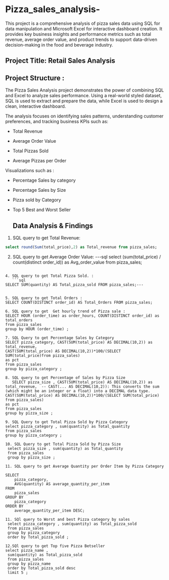 # Pizza_sales_analysis-

This project is a comprehensive analysis of pizza sales data using SQL for data manipulation and Microsoft Excel for interactive dashboard creation. It provides key business insights and performance metrics such as total revenue, average order value, and product trends to support data-driven decision-making in the food and beverage industry.

## Project Title: Retail Sales Analysis  

## Project Structure : 
The Pizza Sales Analysis project demonstrates the power of combining SQL and Excel to analyze sales performance. Using a real-world styled dataset, SQL is used to extract and prepare the data, while Excel is used to design a clean, interactive dashboard.

The analysis focuses on identifying sales patterns, understanding customer preferences, and tracking business KPIs such as:

- Total Revenue

- Average Order Value

- Total Pizzas Sold

- Average Pizzas per Order

Visualizations such as :
- Percentage Sales by category
- Percentage Sales by Size
- Pizza sold by Category
- Top 5 Best and Worst Seller


  ## Data Analysis & Findings

1.  SQL query to get Total Revenue: 
 ```sql
select round(Sum(total_price),2) as Total_revenue from pizza_sales;
```

2. 	SQL query to get Average Order Value: 
   ---sql
   	select  (sum(total_price) / count(distinct order_id))  as Avg_order_value
from pizza_sales;
```

4. SQL query to get Total Pizza Sold. : 
   ```sql
SELECT SUM(quantity) AS Total_pizza_sold FROM pizza_sales;---


5. SQL query to get Total Orders : 
SELECT COUNT(DISTINCT order_id) AS Total_Orders FROM pizza_sales;

6. SQL query to get  Get hourly trend of Pizza sale : 
SELECT HOUR (order_time) as order_hours, COUNT(DISTINCT order_id) as total_orders
from pizza_sales
group by HOUR (order_time) ;

7. SQL Query to get Percentage Sales by Category
SELECT pizza_category, CAST(SUM(total_price) AS DECIMAL(10,2)) as total_revenue,
CAST(SUM(total_price) AS DECIMAL(10,2))*100/(SELECT SUM(total_price)from pizza_sales)
as pct 
from pizza_sales
group by pizza_category ;

8. SQL query to get Percentage of Sales by Pizza Size
   SELECT pizza_size , CAST(SUM(total_price) AS DECIMAL(10,2)) as total_revenue,  -- CAST(... AS DECIMAL(10,2)): This converts the sum (which might be an integer or a float) into a DECIMAL data type.
CAST(SUM(total_price) AS DECIMAL(10,2))*100/(SELECT SUM(total_price) from pizza_sales) 
as pct 
from pizza_sales
group by pizza_size ;

9. SQL Query to get Total Pizza Sold by Pizza Category
select pizza_category , sum(quantity) as Total_quantity 
from pizza_sales 
group by pizza_category ;

10. SQL Query to get Total Pizza Sold by Pizza Size 
 select pizza_size , sum(quantity) as Total_quantity 
 from pizza_sales 
 group by pizza_size ;

11. SQL query to get Average Quantity per Order Item by Pizza Category 

SELECT
    pizza_category,
    AVG(quantity) AS average_quantity_per_item
FROM
    pizza_sales
GROUP BY
    pizza_category
ORDER BY
    average_quantity_per_item DESC;

11. SQl query to Worst and best Pizza category by sales 
 select pizza_category , sum(quantity) as Total_pizza_sold 
 from pizza_sales 
 group by pizza_category 
 order by Total_pizza_sold ;

12.SQl query to get Top five Pizza Betseller
select pizza_name , 
 sum(quantity) as Total_pizza_sold 
 from pizza_sales 
 group by pizza_name 
 order by Total_pizza_sold desc
 limit 5 ; 



